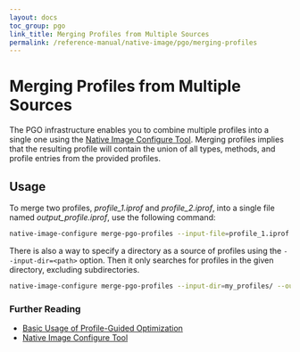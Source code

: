 ```yaml
---
layout: docs
toc_group: pgo
link_title: Merging Profiles from Multiple Sources
permalink: /reference-manual/native-image/pgo/merging-profiles
---
```


# Merging Profiles from Multiple Sources

The PGO infrastructure enables you to combine multiple profiles into a single one using the [Native Image Configure Tool](AutomaticMetadataCollection.md#native-image-configure-tool).
Merging profiles implies that the resulting profile will contain the union of all types, methods, and profile entries from the provided profiles.

## Usage

To merge two profiles, _profile_1.iprof_ and _profile_2.iprof_, into a single file named _output_profile.iprof_, use the following command:
```bash
native-image-configure merge-pgo-profiles --input-file=profile_1.iprof --input-file=profile_2.iprof --output-file=output_profile.iprof
```

There is also a way to specify a directory as a source of profiles using the  `--input-dir=<path>` option.
Then it only searches for profiles in the given directory, excluding subdirectories.
```bash
native-image-configure merge-pgo-profiles --input-dir=my_profiles/ --output-file=output_profile.iprof
```

### Further Reading

* [Basic Usage of Profile-Guided Optimization](PGO-Basic-Usage.md)
* [Native Image Configure Tool](AutomaticMetadataCollection.md#native-image-configure-tool)